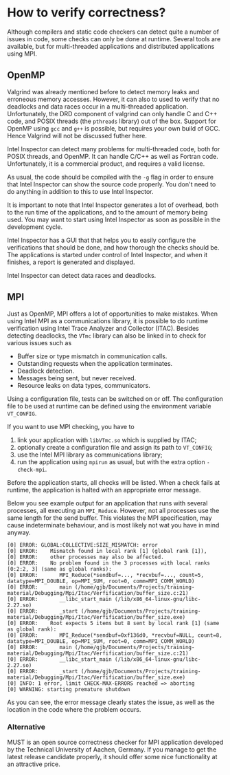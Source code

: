 # How to verify correctness?

Although compilers and static code checkers can detect quite a number of issues in code, some checks can only be done at runtime.  Several tools are available, but for multi-threaded applications and distributed applications using MPI.


## OpenMP

Valgrind was already mentioned before to detect memory leaks and erroneous memory accesses. However, it can also to used to verify that no deadlocks and data races occur in a multi-threaded application.  Unfortunately, the DRD component of valgrind can only handle C and C++ code, and POSIX threads (the `pthreads` library) out of the box.  Support for OpenMP using `gcc` and `g++` is possible, but requires your own build of GCC.  Hence Valgrind will not be discussed futher here.

Intel Inspector can detect many problems for multi-threaded code, both for POSIX threads, and OpenMP.  It can handle C/C++ as well as Fortran code.  Unfortunately, it is a commercial product, and requires a valid license.

As usual, the code should be compiled with the `-g` flag in order to ensure that Intel Inspector can show the source code properly.  You don't need to do anything in addition to this to use Intel Inspector.

It is important to note that Intel Inspector generates a lot of overhead, both to the run time of the applications, and to the amount of memory being used.  You may want to start using Intel Inspector as soon as possible in the development cycle.

Intel Inspector has a GUI that that helps you to easily configure the verifications that should be done, and how thorough the checks should be.  The applications is started under control of Intel Inspector, and when it finishes, a report is generated and displayed.

Intel Inspector can detect data races and deadlocks.


## MPI

Just as OpenMP, MPI offers a lot of opportunities to make mistakes.  When using Intel MPI as a communications library, it is possible to do runtime verification using Intel Trace Analyzer and Collector (ITAC).  Besides detecting deadlocks, the `VTmc` library can also be linked in to check for various issues such as

  * Buffer size or type mismatch in communication calls.
  * Outstanding requests when the application terminates.
  * Deadlock detection.
  * Messages being sent, but never received.
  * Resource leaks on data types, communicators.

Using a configuration file, tests can be switched on or off.  The configuration file to be used at runtime can be defined using the environment variable `VT_CONFIG`.

If you want to use MPI checking, you have to

  1. link your application with `libVTmc.so` which is supplied by ITAC;
  1. optionally create a configuration file and assign its path to `VT_CONFIG`;
  1. use the Intel MPI library as communications library;
  1. run the application using `mpirun` as usual, but with the extra option `-check-mpi`.

Before the application starts, all checks will be listed.  When a check fails at runtime, the application is halted with an appropriate error message.

Below you see example output for an application that runs with several processes, all executing an `MPI_Reduce`.  However, not all processes use the same length for the send buffer.  This violates the MPI specification, may cause indeterminate behaviour, and is most likely not wat you have in mind anyway.

    [0] ERROR: GLOBAL:COLLECTIVE:SIZE_MISMATCH: error
    [0] ERROR:    Mismatch found in local rank [1] (global rank [1]),
    [0] ERROR:    other processes may also be affected.
    [0] ERROR:    No problem found in the 3 processes with local ranks [0:2:2, 3] (same as global ranks):
    [0] ERROR:       MPI_Reduce(*sendbuf=..., *recvbuf=..., count=5, datatype=MPI_DOUBLE, op=MPI_SUM, root=0, comm=MPI_COMM_WORLD)
    [0] ERROR:       main (/home/gjb/Documents/Projects/training-material/Debugging/Mpi/Itac/Verfification/buffer_size.c:21)
    [0] ERROR:       __libc_start_main (/lib/x86_64-linux-gnu/libc-2.27.so)
    [0] ERROR:       _start (/home/gjb/Documents/Projects/training-material/Debugging/Mpi/Itac/Verfification/buffer_size.exe)
    [0] ERROR:    Root expects 5 items but 8 sent by local rank [1] (same as global rank):
    [0] ERROR:       MPI_Reduce(*sendbuf=0xf136d0, *recvbuf=NULL, count=8, datatype=MPI_DOUBLE, op=MPI_SUM, root=0, comm=MPI_COMM_WORLD)
    [0] ERROR:       main (/home/gjb/Documents/Projects/training-material/Debugging/Mpi/Itac/Verfification/buffer_size.c:21)
    [0] ERROR:       __libc_start_main (/lib/x86_64-linux-gnu/libc-2.27.so)
    [0] ERROR:       _start (/home/gjb/Documents/Projects/training-material/Debugging/Mpi/Itac/Verfification/buffer_size.exe)
    [0] INFO: 1 error, limit CHECK-MAX-ERRORS reached => aborting
    [0] WARNING: starting premature shutdown

As you can see, the error message clearly states the issue, as well as the location in the code where the problem occurs.


### Alternative

MUST is an open source correctness checker for MPI application developed by the Technical University of Aachen, Germany.  If you manage to get the latest release candidate properly, it should offer some nice functionality at an attractive price.
